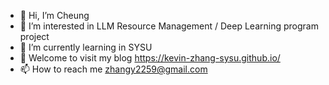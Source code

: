 - 👋 Hi, I’m Cheung
- 👀 I’m interested in LLM Resource Management / Deep Learning program project
- 🌱 I’m currently learning in SYSU
- 💞️ Welcome to visit my blog https://kevin-zhang-sysu.github.io/
- 📫 How to reach me zhangy2259@gmail.com

<!---
Kevin-Zhang-SYSU/Kevin-Zhang-SYSU is a ✨ special ✨ repository because its `README.md` (this file) appears on your GitHub profile.
You can click the Preview link to take a look at your changes.
--->
